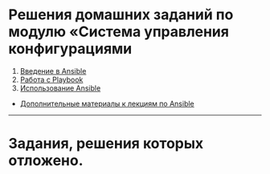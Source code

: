 # Решения домашних заданий по модулю «Система управления конфигурациями

1. [Введение в Ansible](01/README.md)
2. [Работа с Playbook](02/README.md)
2. [Использование Ansible](03/README.md)

- [Дополнительные материалы к лекциям по Ansible](https://github.com/netology-code/mnt-homeworks/tree/MNT-video/08-ansible-additional#%D0%B4%D0%BE%D0%BF%D0%BE%D0%BB%D0%BD%D0%B8%D1%82%D0%B5%D0%BB%D1%8C%D0%BD%D1%8B%D0%B5-%D0%BC%D0%B0%D1%82%D0%B5%D1%80%D0%B8%D0%B0%D0%BB%D1%8B-%D0%BA-%D0%BB%D0%B5%D0%BA%D1%86%D0%B8%D1%8F%D0%BC-%D0%BF%D0%BE-ansible)
---

# Задания, решения которых отложено.


